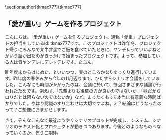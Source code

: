\sectionauthor[tkmax777]{tkmax777}

## 「愛が重い」ゲームを作るプロジェクト
こんにちは。「愛が重い」ゲームを作るプロジェクト、通称「愛重」プロジェクトの担当をしているid: tkmax777です。このプロジェクトは昨年冬、プロジェクト帰りにみんなで某牛丼屋でご飯を食べていたときに、ヤンデレっていいよねとかいう話が出たのがきっかけで始まったプロジェクトです。よって、参加している人は皆ヤンデレにデレッデレです。たぶん。

昨年度末からはじめた、といいつつ、実のところかなりゆっくり進行しています。昨年度の春休みから今年の11月辺りまで、ひたすらシナリオ会議をしていました。こんなにも時間がかかったのは、会議に於いて、毎回さまざまな議論が行われたためです。例えば、「先輩よりも後輩の方が良いのではないか」「妹だからロリだとは限らないのではないか」など。まったくもって本当に有意義な時間ばかりでした。やはり認識のすり合わせは大切ですよね。え？結論はどうなったのって？ご想像におまかせします。

さて、そんなこんなで最近ようやくシナリオプロットが完成し、システム、シナリオのテキスト化とプロジェクトが動きつつあります。今後どのようなものへなっていくのか、乞うご期待。
